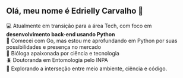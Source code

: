 ## Olá, meu nome é Edrielly Carvalho 👋

💻 Atualmente em transição para a área Tech, com foco em **desenvolvimento back-end usando Python**  
🐛 Comecei com Go, mas estou me aprofundando em Python por suas possibilidades e presença no mercado  
🔬 Bióloga apaixonada por ciência e tecnologia    
🪲 Doutoranda em Entomologia pelo INPA  
🌱 Explorando a interseção entre meio ambiente, ciência e código.
